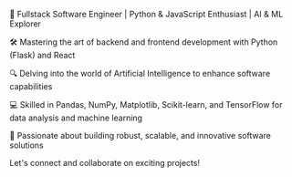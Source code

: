 👋 Fullstack Software Engineer | Python & JavaScript Enthusiast | AI & ML Explorer

🛠️ Mastering the art of backend and frontend development with Python (Flask) and React

🔍 Delving into the world of Artificial Intelligence to enhance software capabilities

💻 Skilled in Pandas, NumPy, Matplotlib, Scikit-learn, and TensorFlow for data analysis and machine learning

🚀 Passionate about building robust, scalable, and innovative software solutions

Let's connect and collaborate on exciting projects!
